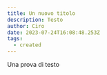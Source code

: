 ```yaml
---
title: Un nuovo titolo
description: Testo
author: Ciro
date: 2023-07-24T16:08:48.253Z
tags:
  - created
---
```

U﻿na prova di testo